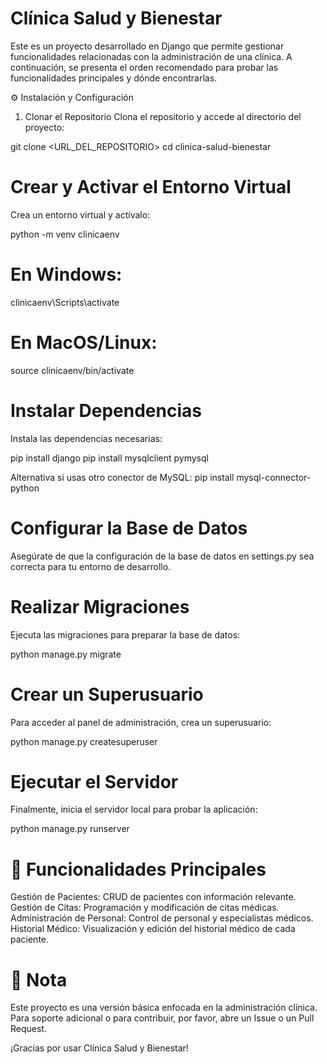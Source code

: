 # Clínica Salud y Bienestar
Este es un proyecto desarrollado en Django que permite gestionar funcionalidades relacionadas con la administración de una clínica. A continuación, se presenta el orden recomendado para probar las funcionalidades principales y dónde encontrarlas.

⚙️ Instalación y Configuración
1. Clonar el Repositorio
Clona el repositorio y accede al directorio del proyecto:

git clone <URL_DEL_REPOSITORIO>
cd clinica-salud-bienestar

# Crear y Activar el Entorno Virtual
Crea un entorno virtual y actívalo:

python -m venv clinicaenv

# En Windows:
clinicaenv\Scripts\activate

# En MacOS/Linux:
source clinicaenv/bin/activate

# Instalar Dependencias
Instala las dependencias necesarias:

pip install django
pip install mysqlclient pymysql

Alternativa si usas otro conector de MySQL:
pip install mysql-connector-python

# Configurar la Base de Datos
Asegúrate de que la configuración de la base de datos en settings.py sea correcta para tu entorno de desarrollo.

# Realizar Migraciones
Ejecuta las migraciones para preparar la base de datos:

python manage.py migrate

# Crear un Superusuario
Para acceder al panel de administración, crea un superusuario:

python manage.py createsuperuser

# Ejecutar el Servidor
Finalmente, inicia el servidor local para probar la aplicación:

python manage.py runserver

# 🚀 Funcionalidades Principales
Gestión de Pacientes: CRUD de pacientes con información relevante.
Gestión de Citas: Programación y modificación de citas médicas.
Administración de Personal: Control de personal y especialistas médicos.
Historial Médico: Visualización y edición del historial médico de cada paciente.

# 📌 Nota
Este proyecto es una versión básica enfocada en la administración clínica. Para soporte adicional o para contribuir, por favor, abre un Issue o un Pull Request.

¡Gracias por usar Clínica Salud y Bienestar!
